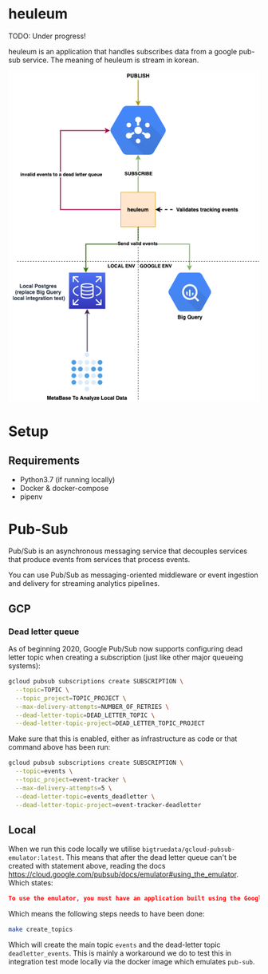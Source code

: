 # heuleum

TODO: Under progress!

heuleum is an application that handles subscribes data from a google pub-sub service. The meaning
of heuleum is stream in korean.

![alt text](img/heuleum.png)

# Setup

## Requirements

* Python3.7 (if running locally)
* Docker & docker-compose
* pipenv

# Pub-Sub

Pub/Sub is an asynchronous messaging service that decouples services that produce events from services that process events.

You can use Pub/Sub as messaging-oriented middleware or event ingestion and delivery for streaming analytics pipelines.

## GCP

### Dead letter queue

As of beginning 2020, Google Pub/Sub now supports configuring dead letter topic when creating a
subscription (just like other major queueing systems):

```bash
gcloud pubsub subscriptions create SUBSCRIPTION \
  --topic=TOPIC \
  --topic_project=TOPIC_PROJECT \
  --max-delivery-attempts=NUMBER_OF_RETRIES \
  --dead-letter-topic=DEAD_LETTER_TOPIC \
  --dead-letter-topic-project=DEAD_LETTER_TOPIC_PROJECT
```

Make sure that this is enabled, either as infrastructure as code or that command above has been run:

```bash
gcloud pubsub subscriptions create SUBSCRIPTION \
  --topic=events \
  --topic_project=event-tracker \
  --max-delivery-attempts=5 \
  --dead-letter-topic=events_deadletter \
  --dead-letter-topic-project=event-tracker-deadletter
```

## Local

When we run this code locally we utilise `bigtruedata/gcloud-pubsub-emulator:latest`. This means
that after the dead letter queue can't be created with statement above, reading the docs
https://cloud.google.com/pubsub/docs/emulator#using_the_emulator. Which states:

```json
To use the emulator, you must have an application built using the Google Cloud Client Libraries. The emulator does not support Cloud Console or gcloud pubsub commands.
```

Which means the following steps needs to have been done:

```bash
make create_topics
```

Which will create the main topic `events` and the dead-letter topic `deadletter_events`. This is
mainly a workaround we do to test this in integration test mode locally via the docker image which
emulates `pub-sub`.